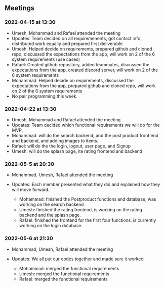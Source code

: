 ## Meetings


### 2022-04-15 at 13:30
- Umesh, Mohammad and Rafael attended the meeting
- Updates: Team decided on all requiremenents, got contact info, distributed work equally and prepared first deliverable
- Umesh: Helped decide on requirements, prepared github and cloned repo, discussed the expectations from the app, will work on 2 of the 6 system requirements (use cases)
- Rafael: Created github repository, added teammates, discussed the expectations from the app, created discord server, will work on 2 of the 6 system requirements
- Mohammad: Helped decide on requirements, discussed the expectations from the app, prepared github and cloned repo, will work on 2 of the 6 system requirements
- No pair programming this week.

### 2022-04-22 at 13:30
- Umesh, Mohammad and Rafael attended the meeting
- Updates: Team decided which functional requirements we will do for the MVP.
- Mohammad: will do the search backend, and the post product front end and backend, and adding images to items.
- Rafael: will do the the login, logout, user page, and Signup
- Umesh: will do the splash page, ite rating frontend and backend



### 2022-05-5 at 20:30
- Mohammad, Umesh, Rafael attended the meeting
- Updates: Each member presented what they did and explained how they will move forward.
  
  - Mohammad: finished the Postproduct functions and database, was working on the search backend
  - Umesh: finished the rating frontend, is working on the rating backend and the splash page.
  - Rafael: finished the frontend for the first four functions, is currently working on the login database. 

### 2022-05-6 at 21:30
- Mohammad, Umesh, Rafael attended the meeting
- Updates: We all put our codes together and made sure it worked
  
  - Mohammad: merged the functional requirements
  - Umesh: merged the functional requirements
  - Rafael: merged the functional requirements 


